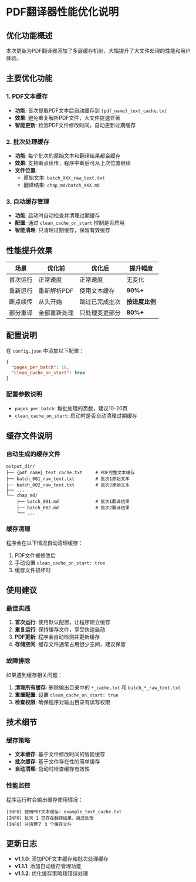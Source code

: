 # PDF翻译器性能优化说明

## 优化功能概述

本次更新为PDF翻译器添加了多层缓存机制，大幅提升了大文件处理的性能和用户体验。

## 主要优化功能

### 1. PDF文本缓存
- **功能**: 首次提取PDF文本后自动缓存到 `{pdf_name}_text_cache.txt`
- **效果**: 避免重复解析PDF文件，大文件提速显著
- **智能更新**: 检测PDF文件修改时间，自动更新过期缓存

### 2. 批次处理缓存
- **功能**: 每个批次的原始文本和翻译结果都会缓存
- **效果**: 支持断点续传，程序中断后可从上次位置继续
- **文件位置**: 
  - 原始文本: `batch_XXX_raw_text.txt`
  - 翻译结果: `chap_md/batch_XXX.md`

### 3. 自动缓存管理
- **功能**: 启动时自动检查并清理过期缓存
- **配置**: 通过 `clean_cache_on_start` 控制是否启用
- **智能清理**: 只清理过期缓存，保留有效缓存

## 性能提升效果

| 场景 | 优化前 | 优化后 | 提升幅度 |
|------|--------|--------|----------|
| 首次运行 | 正常速度 | 正常速度 | 无变化 |
| 重新运行 | 重新解析PDF | 使用文本缓存 | **90%+** |
| 断点续传 | 从头开始 | 跳过已完成批次 | **按进度比例** |
| 部分重译 | 全部重新处理 | 只处理变更部分 | **80%+** |

## 配置说明

在 `config.json` 中添加以下配置：

```json
{
  "pages_per_batch": 10,
  "clean_cache_on_start": true
}
```

### 配置参数说明

- `pages_per_batch`: 每批处理的页数，建议10-20页
- `clean_cache_on_start`: 启动时是否自动清理过期缓存

## 缓存文件说明

### 自动生成的缓存文件

```
output_dir/
├── {pdf_name}_text_cache.txt     # PDF完整文本缓存
├── batch_001_raw_text.txt        # 批次1原始文本
├── batch_002_raw_text.txt        # 批次2原始文本
├── ...
└── chap_md/
    ├── batch_001.md              # 批次1翻译结果
    ├── batch_002.md              # 批次2翻译结果
    └── ...
```

### 缓存清理

程序会在以下情况自动清理缓存：
1. PDF文件被修改后
2. 手动设置 `clean_cache_on_start: true`
3. 缓存文件损坏时

## 使用建议

### 最佳实践

1. **首次运行**: 使用默认配置，让程序建立缓存
2. **重复运行**: 保持缓存文件，享受快速启动
3. **PDF更新**: 程序会自动检测并更新缓存
4. **存储空间**: 缓存文件通常占用很少空间，建议保留

### 故障排除

如果遇到缓存相关问题：

1. **清理所有缓存**: 删除输出目录中的 `*_cache.txt` 和 `batch_*_raw_text.txt`
2. **重置配置**: 设置 `clean_cache_on_start: true`
3. **检查权限**: 确保程序对输出目录有读写权限

## 技术细节

### 缓存策略

- **文本缓存**: 基于文件修改时间的智能缓存
- **批次缓存**: 基于文件存在性的简单缓存
- **自动清理**: 启动时检查缓存有效性

### 性能监控

程序运行时会输出缓存使用情况：

```
[INFO] 使用PDF文本缓存: example_text_cache.txt
[INFO] 批次 1 已存在翻译结果，跳过处理
[INFO] 共清理了 3 个缓存文件
```

## 更新日志

- **v1.1.0**: 添加PDF文本缓存和批次处理缓存
- **v1.1.1**: 添加自动缓存管理功能
- **v1.1.2**: 优化缓存策略和错误处理